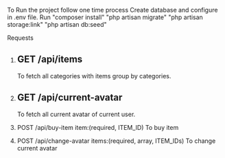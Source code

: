 To Run the project follow one time process
    Create database and configure in .env file.
    Run "composer install"
        "php artisan migrate"
        "php artisan storage:link"
        "php artisan db:seed"
        

Requests
1. GET 
   /api/items
   -
   To fetch all categories with items group by categories.

2. GET 
   /api/current-avatar
   -
   To fetch all current avatar of current user.

3. POST
   /api/buy-item
   item:(required, ITEM_ID)
   To buy item

4. POST
   /api/change-avatar
   items:(required, array, ITEM_IDs)
   To change current avatar
    
